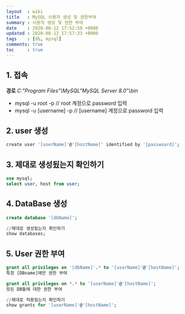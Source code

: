 ```yaml
---
layout  : wiki
title   : MySQL 사용자 생성 및 권한부여
summary : 사용자 생성 및 권한 부여
date    : 2020-08-12 17:52:59 +0900
updated : 2020-08-12 17:57:33 +0900
tags    : [db, mysql]
comments: true
toc     : true
---
```


## 1. 접속

**경로** *C:"Program Files"\MySQL"MySQL Server 8.0"\bin*

- mysql -u root -p // root 계정으로 password 입력
- mysql -u [username] -p // [username] 계정으로 password 입력

## 2. user 생성

~~~bash
create user '[userName]'@'[hostName]' identified by '[passwoard]';
~~~

## 3. 제대로 생성됬는지 확인하기

~~~sql
use mysql;
select user, host from user;
~~~

## 4. DataBase 생성

~~~sql
create database '[dbName]';

//제대로 생성됬는지 확인하기
show databases;
~~~

## 5. User 권한 부여

~~~sql
grant all privileges on '[dbName]'.* to '[userName]'@'[hostName]';
특정 [DBname]에만 권한 부여

grant all privileges on *.* to '[userName]'@'[hostName]';
모든 DB들에 대한 권한 부여

//제대로 적용됬는지 확인하기
show grants for '[userName]'@'[hostName]';
~~~
